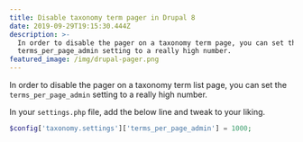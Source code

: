 ```yaml
---
title: Disable taxonomy term pager in Drupal 8
date: 2019-09-29T19:15:30.444Z
description: >-
  In order to disable the pager on a taxonomy term page, you can set the
  terms_per_page_admin setting to a really high number.
featured_image: /img/drupal-pager.png
---
```


In order to disable the pager on a taxonomy term list page, you can set the `terms_per_page_admin` setting to a really high number.

In your `settings.php` file, add the below line and tweak to your liking.

```php
$config['taxonomy.settings']['terms_per_page_admin'] = 1000;
```
